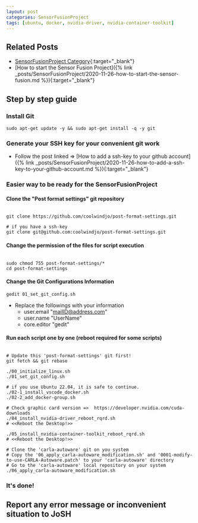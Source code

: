 ```yaml
---
layout: post
categories: SensorFusionProject
tags: [ubuntu, docker, nvidia-driver, nvidia-container-toolkit]
---
```


## Related Posts

- [SensorFusionProject Category](<https://coolwindjo.github.io/categories.html#h-SensorFusionProject>){:target="_blank"} 
- [How to start the Sensor Fusion Project]({% link _posts/SensorFusionProject/2020-11-26-how-to-start-the-sensor-fusion.md %}){:target="_blank"}

## Step by step guide

### Install Git

```terminal
sudo apt-get update -y && sudo apt-get install -q -y git
```

### Generate your SSH key for your convenient git work

- Follow the post linked => [How to add a ssh-key to your github account]({% link _posts/SensorFusionProject/2020-11-26-how-to-add-a-ssh-key-to-your-github-account.md %}){:target="_blank"}


### Easier way to be ready for the SensorFusionProject

#### Clone the "Post format settings" git repository

```terminal

git clone https://github.com/coolwindjo/post-format-settings.git

# if you have a ssh-key
git clone git@github.com:coolwindjo/post-format-settings.git

```
#### Change the permission of the files for script execution

```terminal

sudo chmod 755 post-format-settings/*
cd post-format-settings

```

#### Change the Git Configurations Information

```terminal
gedit 01_set_git_config.sh
```

- Replace the followings with your information
  - user.email "mailID@address.com"
  - user.name "UserName"
  - core.editor "gedit"

#### Run each script one by one (reboot required for some scripts)

```terminal

# Update this 'post-format-settings' git first!
git fetch && git rebase

./00_initialize_linux.sh
./01_set_git_config.sh

# if you use Ubuntu 22.04, it is safe to continue.
./02-1_install_vscode_docker.sh
./02-2_add_docker-group.sh

# Check graphic card version =>  https://developer.nvidia.com/cuda-downloads
./04_install_nvidia-driver_reboot_rqrd.sh
# <<Reboot the Desktop!>>

./05_install_nvidia-container-toolkit_reboot_rqrd.sh
# <<Reboot the Desktop!>>

# Clone the 'carla-autoware' git on you system
# Copy the '06_apply_carla-autoware_modification.sh' and '0001-modify-to-use-CARLA-Autoware.patch' to your 'carla-autoware' directory
# Go to the 'carla-autoware' local repository on your system
./06_apply_carla-autoware_modification.sh
```

### It's done!

## Report any error message or inconvenient situation to JoSH
